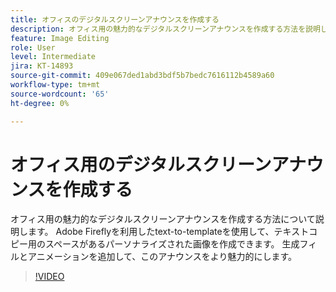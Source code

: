 ```yaml
---
title: オフィスのデジタルスクリーンアナウンスを作成する
description: オフィス用の魅力的なデジタルスクリーンアナウンスを作成する方法を説明します
feature: Image Editing
role: User
level: Intermediate
jira: KT-14893
source-git-commit: 409e067ded1abd3bdf5b7bedc7616112b4589a60
workflow-type: tm+mt
source-wordcount: '65'
ht-degree: 0%

---
```


# オフィス用のデジタルスクリーンアナウンスを作成する

オフィス用の魅力的なデジタルスクリーンアナウンスを作成する方法について説明します。 Adobe Fireflyを利用したtext-to-templateを使用して、テキストコピー用のスペースがあるパーソナライズされた画像を作成できます。 生成フィルとアニメーションを追加して、このアナウンスをより魅力的にします。

>[!VIDEO](https://video.tv.adobe.com/v/3427119?quality=12&learn=on&hidetitle=true)
